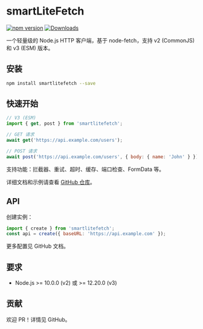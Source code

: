 # smartLiteFetch

[![npm version](https://badge.fury.io/js/smartlitefetch.svg)](https://badge.fury.io/js/smartlitefetch)
[![Downloads](https://img.shields.io/npm/dm/smartlitefetch.svg)](https://www.npmjs.com/package/smartlitefetch)

一个轻量级的 Node.js HTTP 客户端，基于 node-fetch，支持 v2 (CommonJS) 和 v3 (ESM) 版本。

## 安装

```bash
npm install smartlitefetch --save
```

## 快速开始

```js
// V3 (ESM)
import { get, post } from 'smartlitefetch';

// GET 请求
await get('https://api.example.com/users');

// POST 请求
await post('https://api.example.com/users', { body: { name: 'John' } });
```

支持功能：拦截器、重试、超时、缓存、端口检查、FormData 等。

详细文档和示例请查看 [GitHub 仓库](https://github.com/Mr6pets/smartlitefetch)。

## API

创建实例：

```js
import { create } from 'smartlitefetch';
const api = create({ baseURL: 'https://api.example.com' });
```

更多配置见 GitHub 文档。

## 要求
- Node.js >= 10.0.0 (v2) 或 >= 12.20.0 (v3)

## 贡献
欢迎 PR！详情见 GitHub。